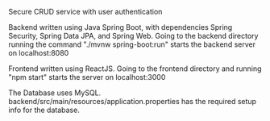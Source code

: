Secure CRUD service with user authentication

Backend written using Java Spring Boot, with dependencies Spring Security, Spring Data JPA, and Spring Web. Going to the backend directory
running the command "./mvnw spring-boot:run" starts the backend server on localhost:8080

Frontend written using ReactJS. Going to the frontend directory and running "npm start" starts the server on localhost:3000

The Database uses MySQL. backend/src/main/resources/application.properties has the required setup info for the database.
